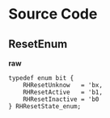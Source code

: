 # Source Code

## ResetEnum
**raw**
```
typedef enum bit {
	RHResetUnknow   = 'bx,
	RHResetActive   = 'b1,
	RHResetInactive = 'b0
} RHResetState_enum;
```